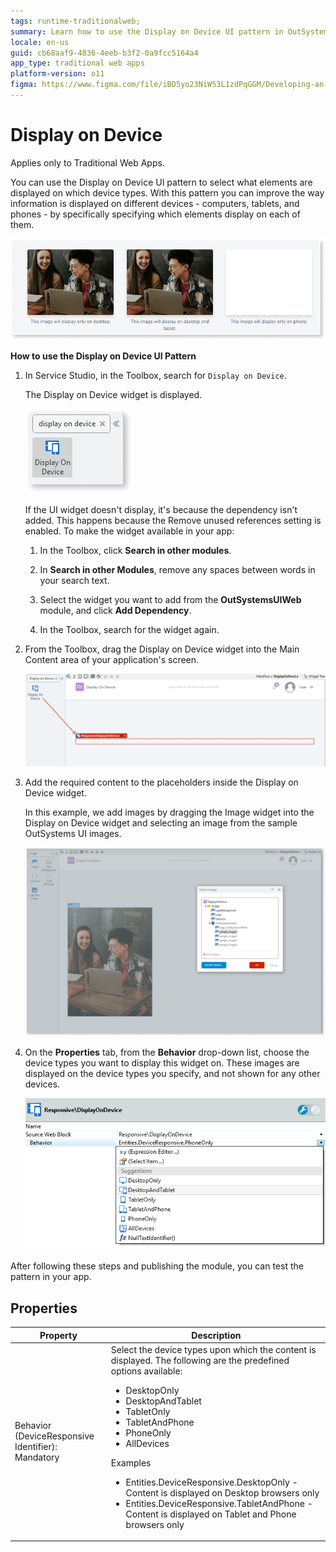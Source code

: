 ```yaml
---
tags: runtime-traditionalweb; 
summary: Learn how to use the Display on Device UI pattern in OutSystems 11 (O11) to control element visibility across different devices.
locale: en-us
guid: cb68aaf9-4836-4eeb-b3f2-0a9fcc5164a4
app_type: traditional web apps
platform-version: o11
figma: https://www.figma.com/file/iBD5yo23NiW53L1zdPqGGM/Developing-an-Application?type=design&node-id=245%3A34&mode=design&t=u4ANW5BJS7Flsdmg-1
---
```


# Display on Device

<div class="info" markdown="1">

Applies only to Traditional Web Apps.

</div>

You can use the Display on Device UI pattern to select what elements are displayed on which device types. With this pattern you can improve the way information is displayed on different devices - computers, tablets, and phones - by specifically specifying which elements display on each of them.

![Screenshot illustrating the Display on Device UI pattern in OutSystems Service Studio](images/displayondevice-1.png "Display on Device UI Pattern")

**How to use the Display on Device UI Pattern**

1. In Service Studio, in the Toolbox, search for `Display on Device`.

    The Display on Device widget is displayed.

    ![Service Studio toolbox showing the Display on Device widget for selection](images/displayondevice-2-ss.png "Display on Device Widget in Toolbox")

    If the UI widget doesn't display, it's because the dependency isn't added. This happens because the Remove unused references setting is enabled. To make the widget available in your app:

    1. In the Toolbox, click **Search in other modules**.

    1. In **Search in other Modules**, remove any spaces between words in your search text.
    
    1. Select the widget you want to add from the **OutSystemsUIWeb** module, and click **Add Dependency**. 
    
    1. In the Toolbox, search for the widget again.

1. From the Toolbox, drag the Display on Device widget into the Main Content area of your application's screen.

    ![Dragging the Display on Device widget into the Main Content area of an OutSystems application screen](images/displayondevice-3-ss.png "Dragging Display on Device Widget")

1. Add the required content to the placeholders inside the Display on Device widget.

    In this example, we add images by dragging the Image widget into the Display on Device widget and selecting an image from the sample OutSystems UI images.

    ![Adding images to the Display on Device widget placeholders in OutSystems Service Studio](images/displayondevice-4-ss.png "Adding Content to Display on Device Widget")

1. On the **Properties** tab, from the **Behavior** drop-down list, choose the device types you want to display this widget on. These images are displayed on the device types you specify, and not shown for any other devices.

    ![Configuring the Behavior properties of the Display on Device widget to specify device types in OutSystems Service Studio](images/displayondevice-5-ss.png "Setting Properties for Display on Device Widget")

After following these steps and publishing the module, you can test the pattern in your app.

## Properties

| **Property**                                      | **Description**                                                                                                                                                                                                                                                                                                                                                                                                                                                                               |
|---------------------------------------------------|-----------------------------------------------------------------------------------------------------------------------------------------------------------------------------------------------------------------------------------------------------------------------------------------------------------------------------------------------------------------------------------------------------------------------------------------------------------------------------------------------|
| Behavior (DeviceResponsive Identifier): Mandatory | Select the device types upon which the content is displayed. The following are the predefined options available: <p><ul><li>DesktopOnly</li><li>DesktopAndTablet</li><li>TabletOnly</li><li>TabletAndPhone</li><li>PhoneOnly</li><li>AllDevices</li></ul></p><p>Examples<ul><li>Entities.DeviceResponsive.DesktopOnly - Content is displayed on Desktop browsers only</li><li>Entities.DeviceResponsive.TabletAndPhone - Content is displayed on Tablet and Phone browsers only</li></ul></p> |
